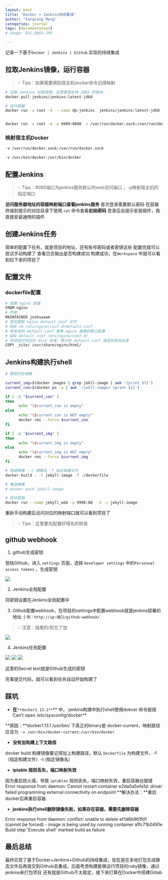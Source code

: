 ```yaml
---
layout: post
title: "Docker + Jenkins持续集成"
author: "Fanqiang Meng"
categories: journal
tags: [documentation]
# image: DSC_0803.JPG

---
```


记录一下基于`Docker | Jenkins | Github` 实现的持续集成
## 拉取Jenkins镜像，运行容器
> 💡 Tips：如果需要用到宿主机docker命令记得映射

```bash
# 拉取 Jenkins 拉取镜像，这里使用支持 JDK8 的版本。
docker pull jenkins/jenkins:latest-jdk8

# 运行容器
docker run -u root -d  --name dp-jenkins  jenkins/jenkins:latest-jdk8


docker run -u root -d -p 9999:8080 -v /var/run/docker.sock:/var/run/docker.sock  -v /usr/bin/docker:/usr/bin/docker --name docker-jenkins jenkins/jenkins:latest-jdk8
```
### 映射宿主机Docker
```bash
-v /var/run/docker.sock:/var/run/docker.sock 

-v /usr/bin/docker:/usr/bin/docker
```
## 配置Jenkins
> 💡 Tips：8080端口为jenkins服务默认的web访问端口 ，-p映射宿主机的指定端口

**访问服务器地址的容器映射端口查看jenkins服务**
首次登录需要默认密码
在容器终端到提示的对应目录下使用 `cat` 命令查看**初始密码**
登录后会提示安装插件，我直接安装通用的插件
## 创建Jenkins任务
简单的配置下任务，就是项目的地址，还有账号密码或者密钥这些
配置完就可以尝试手动构建了
查看日志输出是否构建成功
构建成功，在`Workspace` 中就可以看到拉下来的项目了
## 配置文件
### dockerfile配置
```bash
# 依赖 nginx 容器
FROM nginx
# 作者
MAINTAINER joshuaaam
# 首先删除 nginx default.conf 文件
# RUN rm /etc/nginx/conf.d/default.conf
# 用本地的 default.conf 替换 nginx 镜像的默认配置
# ADD default.conf /etc/nginx/conf.d/
# 将项目打包后的 dist 目录，拷贝到 default.conf 指定的发布目录 
COPY _site/ /usr/share/nginx/html/
```
## Jenkins构建执行shell

```bash
# 删除历史镜像

current_img=$(docker images | grep jekll-image | awk '{print $3}')
current_con=$(docker ps -a | awk '/jekll-image/ {print $1}')

if [ -z "$current_con" ]
then
      echo "\$current_con is empty"
else
      echo "\$current_con is NOT empty"
      docker rmi --force $current_con
fi

if [ -z "$current_img" ]
then
      echo "\$current_img is empty"
else
      echo "\$current_img is NOT empty"
      docker rmi --force $current_img
fi

# 构建镜像  -t 镜像名 -f 指定构建文件  
docker build . -t jekyll-image -f ./dockerfile

# 推送镜像
# docker push jekyll-image

# 启动容器
docker run --name jekyll_web -p 9998:80  -d -i jekyll-image
```

重新手动构建后访问对应的映射端口就可以看到项目了
> 💡 Tips：这里要先配置好域名的转发


## github webhook

1. github生成密钥

登陆Github，进入 `settings` 页面，选择 `Developer settings` 中的`Personnal access tokens` ，生成密钥

<img src="{{site.url}}/assets/img/2022-7-24/005.png"/>

2. Jenkins全局配置

将密钥设置在Jenkins全局配置中

3. Github配置webhook，在项目的settings中配置webhook就是jenkins部署的地址 :) `例：http://ip:端口/github-webhook/`
> 💡 注意：结尾的/别忘了加


<img src="{{site.url}}/assets/img/2022-7-24/001.png"/>

4. Jenkins任务配置

<img src="{{site.url}}/assets/img/2022-7-24/002.png"/>

<img src="{{site.url}}/assets/img/2022-7-24/003.png"/>

<img src="{{site.url}}/assets/img/2022-7-24/006.png"/>

这里的Secret text就是Github生成的密钥

完事提交代码，就可以看到任务自动开始构建了







## 踩坑

- **在**`**docker1.13.1**`** 中， jenkins构建中执行shell使用dokcer 命令报错 Can't open /etc/sysconfig/docker**

**原因：**docker1.13.1  /usr/bin/ 下真正的binary是 docker-current，映射路径应该为` -v /usr/bin/docker-current:/usr/bin/docker` 

- **没有加构建上下文路径**

 docker build 构建镜像要记得加上构建路径，默认 `Dockerfile` 为构建文件，-f（指定构建文件）-t (指定镜像名)

- **iptable 规则丢失，端口映射失效**

因为重启防火墙，导致 `iptables`  规则丢失，端口映射失效，重启容器也报错
Error response from daemon: Cannot restart container e2da0a5efa1d: driver failed programming external connectivity on endpoint
**解决办法：**重启docker后再重启容器

- **jenkins执行shell删除镜像失败，如果存在容器，需要先删除容器**

Error response from daemon: conflict: unable to delete ef1d6b961fd1 (cannot be forced) - image is being used by running container a1fc71b0491e Build step 'Execute shell' marked build as failure


## 最后总结
最终实现了基于Docker+Jenkins+Github的持续集成，现在是在本地打包生成静态文件后再提交到Github去集成，后面考虑构建能够运行项目的ruby镜像，通过jenkins来打包项目
还有就是Github不太稳定，接下来打算在Docker中搭建Gitlab















